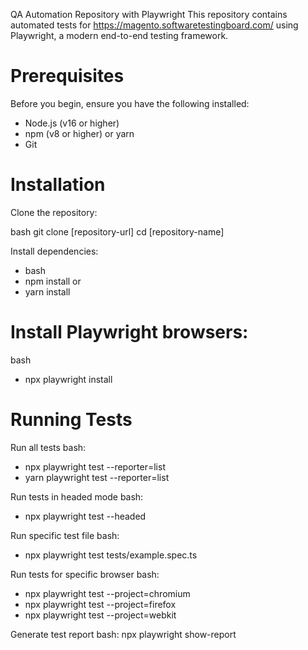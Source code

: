 QA Automation Repository with Playwright
This repository contains automated tests for https://magento.softwaretestingboard.com/ using Playwright, a modern end-to-end testing framework.

# Prerequisites
Before you begin, ensure you have the following installed:

- Node.js (v16 or higher)
- npm (v8 or higher) or yarn
- Git

# Installation
Clone the repository:

bash
git clone [repository-url]
cd [repository-name]

Install dependencies:

- bash
- npm install
or
- yarn install


# Install Playwright browsers:

bash
- npx playwright install

# Running Tests
Run all tests
bash:
- npx playwright test --reporter=list
- yarn playwright test --reporter=list


Run tests in headed mode
bash: 
- npx playwright test --headed

Run specific test file
bash:
- npx playwright test tests/example.spec.ts

Run tests for specific browser
bash: 
- npx playwright test --project=chromium 
- npx playwright test --project=firefox
- npx playwright test --project=webkit
  
Generate test report
bash: npx playwright show-report
